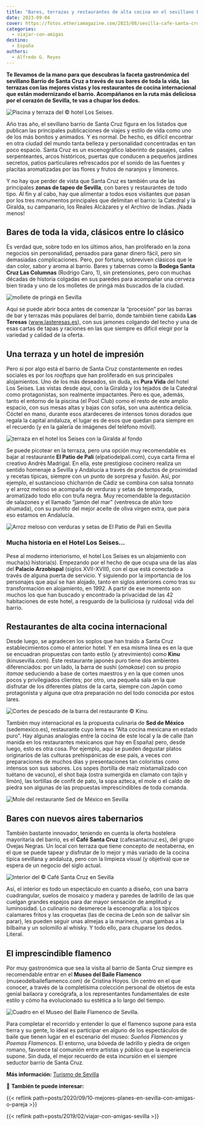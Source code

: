 ```yaml
---
title: "Bares, terrazas y restaurantes de alta cocina en el sevillano Barrio de Santa Cruz"
date: 2023-09-04
cover: https://fotos.etheriamagazine.com/2023/08/sevilla-cafe-santa-cruz-Local.jpg
categories: 
  - viajar-con-amigas
destino: 
  - España
authors: 
  - Alfredo G. Reyes
---
```


**Te llevamos de la mano para que descubras la faceta gastronómica del sevillano Barrio 
de Santa Cruz a través de sus bares de toda la vida, las terrazas con las mejores vistas 
y los restaurantes de cocina internacional que están modernizando el barrio. Acompáñanos 
en la ruta más deliciosa por el corazón de Sevilla, te vas a chupar los dedos.** 

![Piscina y terraza del © hotel Los Seises.](https://fotos.etheriamagazine.com/2023/08/sevilla-santa-cruz-hotel-seises-piscina.jpg "Piscina y terraza del © hotel Los Seises.")

Año tras año, el sevillano barrio de Santa Cruz figura en los listados que publican las 
principales publicaciones de viajes y estilo de vida como uno de los más bonitos y 
animados. Y es normal. De hecho, es difícil encontrar en otra ciudad del mundo tanta 
belleza y personalidad concentradas en tan poco espacio. Santa Cruz es un escenográfico 
laberinto de pasajes, calles serpenteantes, arcos históricos, puertas que conducen a 
pequeños jardines secretos, patios particulares refrescados por el sonido de las fuentes 
y placitas aromatizadas por las flores y frutos de naranjos y limoneros. 

Y no hay que perder de vista que Santa Cruz es también una de las principales **zonas de 
tapeo de Sevilla**, con bares y restaurantes de todo tipo. Al fin y al cabo, hay que 
alimentar a todos esos visitantes que pasan por los tres monumentos principales que 
delimitan el barrio: la Catedral y la Giralda, su campanario, los Reales Alcázares y el 
Archivo de Indias. ¡Nada menos! 

## Bares de toda la vida, clásicos entre lo clásico

Es verdad que, sobre todo en los últimos años, han proliferado en la zona negocios sin 
personalidad, pensados para ganar dinero fácil, pero sin demasiadas complicaciones. 
Pero, por fortuna, sobreviven clásicos que le dan color, sabor y aroma al barrio. Bares 
y tabernas como la **Bodega Santa Cruz Las Columnas** (Rodrigo Caro, 1), sin 
pretensiones, pero con muchas décadas de historia colgadas en sus paredes para acompañar 
una cerveza bien tirada y uno de los molletes de pringá más buscados de la ciudad. 

![mollete de pringá en Sevilla](https://fotos.etheriamagazine.com/2023/08/sevilla-santa-cruz-Mollete-Bodega-Santa-Cruz.jpg "Mollete de pringá, un clásico de © Santa Cruz Las Columnas.")

Aquí se puede abrir boca antes de comenzar la “procesión” por las barras de bar y 
terrazas más populares del barrio, donde también tiene cabida **Las Teresas** 
(www.lasteresas.es), con sus jamones colgando del techo y una de esas cartas de tapas y 
raciones en las que siempre es difícil elegir por la variedad y calidad de la oferta. 

## Una terraza y un hotel de impresión

Pero si por algo está el barrio de Santa Cruz constantemente en redes sociales es por 
los _rooftops_ que han proliferado en sus principales alojamientos. Uno de los más 
deseados, sin duda, es **Pura Vida** del hotel Los Seises. Las vistas desde aquí, con la 
Giralda y los tejados de la Catedral como protagonistas, son realmente impactantes. Pero 
es que, además, tanto el entorno de la piscina (el Pool Club) como el resto de este 
amplio espacio, con sus mesas altas y bajas con sofás, son una auténtica delicia. Cóctel 
en mano, durante esos atardeceres de intensos tonos dorados que regala la capital 
andaluza, el lugar es de esos que quedan para siempre en el recuerdo (y en la galería de 
imágenes del teléfono móvil). 

![terraza en el hotel los Seises con la Giralda al fondo](https://fotos.etheriamagazine.com/2023/08/bares-santa-cruz-sevilla-pura-vida.jpg "Pura Vida, la animada terraza en lo alto del © Hotel Los Seises.")

Se puede picotear en la terraza, pero una opción muy recomendable es bajar al 
restaurante **El Patio de Pali** (elpatiodelpali.com), cuya carta firma el creativo 
Andrés Madrigal. En ella, este prestigioso cocinero realiza un sentido homenaje a 
Sevilla y Andalucía a través de productos de proximidad y recetas típicas, siempre con 
un punto de sorpresa y fusión. Así, por ejemplo, el sustancioso chicharrón de Cádiz se 
combina con salsa tonnato y el arroz meloso se acompaña de verduras y setas de 
temporada, aromatizado todo ello con trufa negra. Muy recomendable la degustación de 
salazones y el llamado “jamón del mar” (ventresca de atún toro ahumada), con su puntito 
del mejor aceite de oliva virgen extra, que para eso estamos en Andalucía. 

![Arroz meloso con verduras y setas de El Patio de Pali en Sevilla](https://fotos.etheriamagazine.com/2023/08/santa-cruz-sevilla-EL-PATIO-DEL-PALI-arroz.jpg "Arroz meloso con verduras y setas de © El Patio de Pali.")

### Mucha historia en el Hotel Los Seises...

Pese al moderno interiorismo, el hotel Los Seises es un alojamiento con mucha(s) 
historia(s). Empezando por el hecho de que ocupa una de las alas del **Palacio 
Arzobispal** (siglos XVII-XVIII), con el que está conectado a través de alguna puerta de 
servicio. Y siguiendo por la importancia de los personajes que aquí se han alojado, 
tanto en siglos anteriores como tras su transformación en alojamiento, en 1992. A partir 
de ese momento son muchos los que han buscado y encontrado la privacidad de las 42 
habitaciones de este hotel, a resguardo de la bulliciosa (y ruidosa) vida del barrio. 

## Restaurantes de alta cocina internacional

Desde luego, se agradecen los soplos que han traído a Santa Cruz establecimientos como 
el anterior hotel. Y en esa misma línea es en la que se encuadran propuestas con tanto 
estilo (y atrevimiento) como **Kinu** (kinusevilla.com). Este restaurante japonés puro 
tiene dos ambientes diferenciados: por un lado, la barra de sushi (_omakase_) con su 
propio _itamae_ seduciendo a base de cortes maestros y en la que comen unos pocos y 
privilegiados clientes; por otro, una pequeña sala en la que disfrutar de los diferentes 
platos de la carta, siempre con Japón como protagonista y alguna que otra preparación no 
del todo conocida por estos lares. 

![Cortes de pescado de la barra del restaurante © Kinu.](https://fotos.etheriamagazine.com/2023/08/sevilla-santa-cruz-restaurante-Kinu.jpg "Cortes de pescado de la barra del restaurante © Kinu.")

También muy internacional es la propuesta culinaria de **Sed de México** 
(sedemexico.es), restaurante cuyo lema es “Alta cocina mexicana en estado puro”. Hay 
algunas analogías entre la cocina de este local y la de calle (tan manida en los 
restaurantes mexicanos que hay en España) pero, desde luego, esto es otra cosa. Por 
ejemplo, aquí se pueden degustar platos originarios de las culturas prehispánicas de ese 
país, a veces con preparaciones de muchos días y presentaciones tan coloristas como 
intensos son sus sabores. Los sopes (tortilla de maíz mixtamalizado con tuétano de 
vacuno), el shot baja (ostra sumergida en clamato con tajín y limón), las tortillas de 
confit de pato, la sopa azteca, el mole o el caldo de piedra son algunas de las 
propuestas imprescindibles de toda comanda. 

![Mole del restaurante  Sed de México en Sevilla](https://fotos.etheriamagazine.com/2023/08/sevilla-santa-cruz-sed-de-mexico-Mole.jpg "Mole de © Sed de México.")

## Bares con nuevos aires tabernarios

También bastante innovador, teniendo en cuenta la oferta hostelera mayoritaria del 
barrio, es el **Café Santa Cruz** (cafesantacruz.es), del grupo Ovejas Negras. Un local 
con terraza que tiene concepto de neotaberna, en el que se puede tapear y disfrutar de 
lo mejor y más variado de la cocina típica sevillana y andaluza, pero con la limpieza 
visual (y objetiva) que se espera de un negocio del siglo actual. 

![Interior del © Café Santa Cruz en Sevilla](https://fotos.etheriamagazine.com/2023/08/sevilla-cafe-santa-cruz-Local.jpg "Interior del © Café Santa Cruz.")

Así, el interior es todo un espectáculo en cuanto a diseño, con una barra cuadrangular, 
suelos de mosaico y madera y paredes de ladrillo de las que cuelgan grandes espejos para 
dar mayor sensación de amplitud y luminosidad. Lo culinario no desmerece la 
escenografía: a los típicos calamares fritos y las croquetas (las de cecina de León son 
de salivar sin parar), les pueden seguir unas almejas a la marinera, unas gambas a la 
bilbaína y un solomillo al whisky. Y todo ello, para chuparse los dedos. Literal. 

## El imprescindible flamenco

Por muy gastronómica que sea la visita al barrio de Santa Cruz siempre es recomendable 
entrar en el **Museo del Baile Flamenco** (museodelbaileflamenco.com) de Cristina Hoyos. 
Un centro en el que conocer, a través de la completísima colección personal de objetos 
de esta genial bailaora y coreógrafa, a los representantes fundamentales de este estilo 
y cómo ha evolucionado su estética a lo largo del tiempo. 

![Cuadro en el Museo del Baile Flamenco de Sevilla.](https://fotos.etheriamagazine.com/2023/08/sevilla-museo-flamenco-Sergio-Cruz.jpg "Cuadro en el © Museo del Baile Flamenco de Sevilla.")

Para completar el recorrido y entender lo que el flamenco supone para esta tierra y su 
gente, lo ideal es participar en alguno de los espectáculos de baile que tienen lugar en 
el escenario del museo: _Sueños Flamencos_ y _Poemas Flamencos_. El entorno, una bóveda 
de ladrillo y piedra de origen romano, favorece tal comunión entre artistas y público 
que la experiencia supone. Sin duda, el mejor recuerdo de esta incursión en el siempre 
seductor barrio de Santa Cruz. 

**Más información:** [Turismo de Sevilla](https://visitasevilla.es) 

📌 **También te puede interesar:** 

{{< reflink path=posts/2020/09/10-mejores-planes-en-sevilla-con-amigas-o-pareja >}} 

{{< reflink path=posts/2019/02/viajar-con-amigas-sevilla >}}
